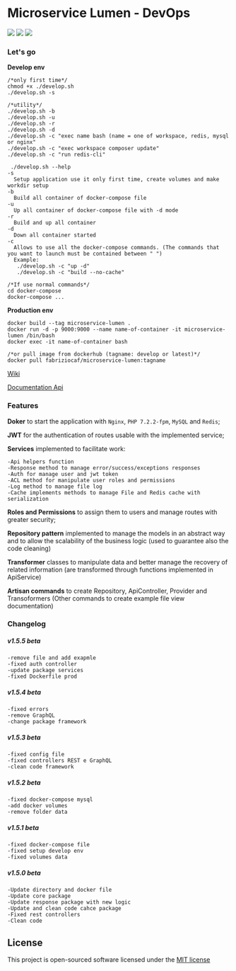 # Microservice Lumen - DevOps 
![](https://img.shields.io/badge/version-1.5.5--beta-green.svg)
![](https://img.shields.io/badge/docker--compose-build-blue.svg)
![](https://img.shields.io/badge/docker-build-blue.svg)

### Let's go
**Develop env**

    /*only first time*/
    chmod +x ./develop.sh 
    ./develop.sh -s
    
    /*utility*/
    ./develop.sh -b 
    ./develop.sh -u
    ./develop.sh -r
    ./develop.sh -d
    ./develop.sh -c "exec name bash (name = one of workspace, redis, mysql or nginx"
    ./develop.sh -c "exec workspace composer update"
    ./develop.sh -c "run redis-cli"
    
     ./develop.sh --help
    -s
      Setup application use it only first time, create volumes and make workdir setup
    -b
      Build all container of docker-compose file
    -u
      Up all container of docker-compose file with -d mode
    -r
      Build and up all container
    -d
      Down all container started
    -c
      Allows to use all the docker-compose commands. (The commands that you want to launch must be contained between " ")
      Example:
       ./develop.sh -c "up -d"
       ./develop.sh -c "build --no-cache"
       
    /*If use normal commands*/
    cd docker-compose
    docker-compose ...
       
**Production env**
    
    docker build --tag microservice-lumen .
    docker run -d -p 9000:9000 --name name-of-container -it microservice-lumen /bin/bash
    docker exec -it name-of-container bash

    /*or pull image from dockerhub (tagname: develop or latest)*/
    docker pull fabriziocaf/microservice-lumen:tagname
    
[Wiki](https://github.com/FabrizioCafolla/microservice-lumen/wiki)

[Documentation Api](https://fabriziocafolla.com/docs/microservice-lumen/)

### Features 

**Doker** to start the application with `Nginx`, `PHP 7.2.2-fpm`, `MySQL` and `Redis`;

**JWT** for the authentication of routes usable with the implemented service;

**Services** implemented to facilitate work:

    -Api helpers function
    -Response method to manage error/success/exceptions responses
    -Auth for manage user and jwt token
    -ACL method for manipulate user roles and permissions
    -Log method to manage file log
    -Cache implements methods to manage File and Redis cache with serialization
    
**Roles and Permissions** to assign them to users and manage routes with greater security;

**Repository pattern** implemented to manage the models in an abstract way and to allow the scalability of the business logic (used to guarantee also the code cleaning)

**Transformer** classes to manipulate data and better manage the recovery of related information (are transformed through functions implemented in ApiService)
  
**Artisan commands** to create Repository, ApiController, Provider and Transoformers (Other commands to create example file view documentation)

### Changelog

  ##### v1.5.5 beta
    -remove file and add exapmle
    -fixed auth controller
    -update package services
    -fixed Dockerfile prod

  ##### v1.5.4 beta
    -fixed errors
    -remove GraphQL
    -change package framework

  ##### v1.5.3 beta
    -fixed config file
    -fixed controllers REST e GraphQL
    -clean code framework

  ##### v1.5.2 beta
    -fixed docker-compose mysql
    -add docker volumes
    -remove folder data
    
  ##### v1.5.1 beta
    -fixed docker-compose file
    -fixed setup develop env
    -fixed volumes data
    
  ##### v1.5.0 beta
    -Update directory and docker file
    -Update core package 
    -Update response package with new logic 
    -Update and clean code cahce package 
    -Fixed rest controllers
    -Clean code

## License

This project is open-sourced software licensed under the [MIT license](http://opensource.org/licenses/MIT)
